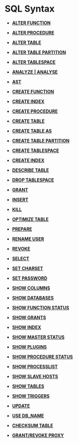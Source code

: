 # SQL Syntax<a name="EN-US_TOPIC_0289900416"></a>

-   **[ALTER FUNCTION](dolphin-alter-function.md)**

-   **[ALTER PROCEDURE](dolphin-alter-procedure.md)**

-   **[ALTER TABLE](dolphin-alter-table.md)**  

-   **[ALTER TABLE PARTITION](dolphin-alter-table-partition.md)**  

-   **[ALTER TABLESPACE](dolphin-alter-tablespace.md)** 

-   **[ANALYZE | ANALYSE](dolphin-analyze-analyse.md)**

-   **[AST](dolphin-ast.md)**

-   **[CREATE FUNCTION](dolphin-create-function.md)** 

-   **[CREATE INDEX](dolphin-create-index.md)**

-   **[CREATE PROCEDURE](dolphin-create-procedure.md)** 

-   **[CREATE TABLE](dolphin-create-table.md)** 

-   **[CREATE TABLE AS](dolphin-create-table-as.md)**

-   **[CREATE TABLE PARTITION](dolphin-create-table-partition.md)**

-   **[CREATE TABLESPACE](dolphin-create-tablespace.md)**

-   **[CREATE INDEX](dolphin-create-index.md)**

-   **[DESCRIBE TABLE](dolphin-describe-table.md)**

-   **[DROP TABLESPACE](dolphin-drop-tablespace.md)** 

-   **[GRANT](dolphin-grant.md)**

-   **[INSERT](dolphin-insert.md)**

-   **[KILL](dolphin-kill.md)**  

-   **[OPTIMIZE TABLE](dolphin-optimize-table.md)**

-   **[PREPARE](dolphin-prepare.md)**

-   **[RENAME USER](dolphin-rename-user.md)**

-   **[REVOKE](dolphin-revoke.md)**

-   **[SELECT](dolphin-select.md)**  

-   **[SET CHARSET](dolphin-set-charset.md)**

-   **[SET PASSWORD](dolphin-set-password.md)**  

-   **[SHOW COLUMNS](dolphin-show_columns.md)**  

-   **[SHOW DATABASES](dolphin-show-databases.md)**

-   **[SHOW FUNCTION STATUS](dolphin-show-function-status.md)**  

-   **[SHOW GRANTS](dolphin-show-grants.md)**  

-   **[SHOW INDEX](dolphin-show-index.md)**  

-   **[SHOW MASTER STATUS](dolphin-show-master-status.md)**

-   **[SHOW PLUGINS](dolphin-show_plugins.md)**  

-   **[SHOW PROCEDURE STATUS](dolphin-show-procedure-status.md)**

-   **[SHOW PROCESSLIST](dolphin-show-processlist.md)**

-   **[SHOW SLAVE HOSTS](dolphin-show-slave-hosts.md)**

-   **[SHOW TABLES](dolphin-show_tables.md)**  

-   **[SHOW TRIGGERS](dolphin-show-triggers.md)**  

-   **[UPDATE](dolphin-update.md)**

-   **[USE DB_NAME](dolphin-use-db_name.md)**  

-   **[CHECKSUM TABLE](dolphin-checksum-table.md)**  

-   **[GRANT/REVOKE PROXY](dolphin-grant-revoke-proxy.md)** 
